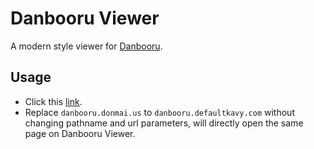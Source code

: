 # Danbooru Viewer
A modern style viewer for [Danbooru](https://danbooru.donmai.us).

## Usage
- Click this [link](https://danbooru.defaultkavy.com).
- Replace `danbooru.donmai.us` to `danbooru.defaultkavy.com` without changing pathname and url parameters, will directly open the same page on Danbooru Viewer.